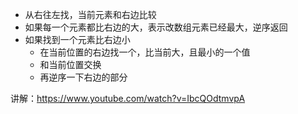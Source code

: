 - 从右往左找，当前元素和右边比较
- 如果每一个元素都比右边的大，表示改数组元素已经最大，逆序返回
- 如果找到一个元素比右边小
    - 在当前位置的右边找一个，比当前大，且最小的一个值
    - 和当前位置交换
    - 再逆序一下右边的部分
    
讲解：https://www.youtube.com/watch?v=IbcQOdtmvpA